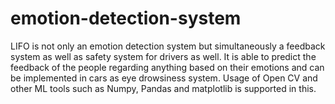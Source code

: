 # emotion-detection-system
LIFO is not only an emotion detection system but simultaneously a feedback system as well as safety system for drivers as well. It is able to predict the feedback of the people regarding anything based on their emotions and can be implemented in cars as eye drowsiness system. Usage of Open CV and other ML tools such as Numpy, Pandas and matplotlib is supported in this. 
